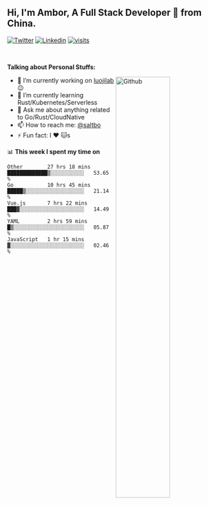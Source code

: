## Hi, I'm Ambor, A Full Stack Developer 🚀 from China.

[![Twitter](https://img.shields.io/badge/-saltbo-1ca0f1?style=flat&logo=twitter&logoColor=white)](https://twitter.com/rdsaltbo)
[![Linkedin](https://img.shields.io/badge/-saltbo-blue?style=flat&logo=Linkedin&logoColor=white)](https://www.linkedin.com/in/saltbo/)
[![visits](https://visitor.vercel.app/page/saltbo?color=light-green)](https://github.com/saltbo/)

&nbsp;  

**Talking about Personal Stuffs:**
<!-- Any image aligned to the right. Beware the width  -->
<img width="50%" align="right" alt="Github" src="https://raw.githubusercontent.com/saltbo/saltbo/master/images/git-header.svg" />

- 🔭 I’m currently working on [luojilab](https://github.com/luojilab) :wink:
- 🌱 I’m currently learning Rust/Kubernetes/Serverless
- 💬 Ask me about anything related to Go/Rust/CloudNative
- 📫 How to reach me: [@saltbo](https://twitter.com/rdsaltbo)
- ⚡ Fun fact: I :heart: :cat:s


📊 **This week I spent my time on**
<!--START_SECTION:waka-->
```text
Other        27 hrs 18 mins  █████████████▒░░░░░░░░░░░   53.65 % 
Go           10 hrs 45 mins  █████▒░░░░░░░░░░░░░░░░░░░   21.14 % 
Vue.js       7 hrs 22 mins   ███▓░░░░░░░░░░░░░░░░░░░░░   14.49 % 
YAML         2 hrs 59 mins   █▒░░░░░░░░░░░░░░░░░░░░░░░   05.87 % 
JavaScript   1 hr 15 mins    ▓░░░░░░░░░░░░░░░░░░░░░░░░   02.46 % 
```
<!--END_SECTION:waka-->
